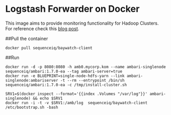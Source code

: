 # Logstash Forwarder on Docker

This image aims to provide monitoring functionality for Hadoop Clusters. For reference check this [blog post](http://blog.sequenceiq.com/blog/2014/10/07/hadoop-monitoring/).

##Pull the container
```
docker pull sequenceiq/baywatch-client
```

##Run
```
docker run -d -p 8080:8080 -h amb0.mycorp.kom --name ambari-singlenode sequenceiq/ambari:1.7.0-ea --tag ambari-server=true
docker run -e BLUEPRINT=single-node-hdfs-yarn --link ambari-singlenode:ambariserver -t --rm --entrypoint /bin/sh sequenceiq/ambari:1.7.0-ea -c /tmp/install-cluster.sh

SRV1=$(docker inspect --format='{{index .Volumes "/var/log"}}' ambari-singlenode) && echo $SRV1
docker run -i -t -v $SRV1:/amb/log  sequenceiq/baywatch-client /etc/bootstrap.sh -bash
```
